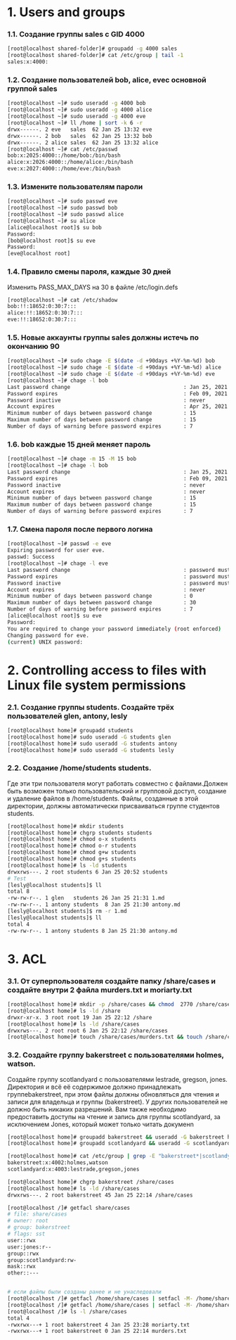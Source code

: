 # 1. Users and groups

### 1.1. Создание группы sales с GID 4000
```bash
[root@localhost shared-folder]# groupadd -g 4000 sales
[root@localhost shared-folder]# cat /etc/group | tail -1
sales:x:4000:
```
### 1.2. Создание пользователей bob, alice, evec основной группой sales
```bash
[root@localhost ~]# sudo useradd -g 4000 bob
[root@localhost ~]# sudo useradd -g 4000 alice
[root@localhost ~]# sudo useradd -g 4000 eve
[root@localhost ~]# ll /home | sort -k 6 -r
drwx------. 2 eve   sales  62 Jan 25 13:32 eve
drwx------. 2 bob   sales  62 Jan 25 13:32 bob
drwx------. 2 alice sales  62 Jan 25 13:32 alice
[root@localhost ~]# cat /etc/passwd
bob:x:2025:4000::/home/bob:/bin/bash
alice:x:2026:4000::/home/alice:/bin/bash
eve:x:2027:4000::/home/eve:/bin/bash
```
### 1.3. Измените пользователям пароли
```bash
[root@localhost ~]# sudo passwd eve
[root@localhost ~]# sudo passwd bob
[root@localhost ~]# sudo passwd alice
[root@localhost ~]# su alice
[alice@localhost root]$ su bob
Password:
[bob@localhost root]$ su eve
Password:
[eve@localhost root]
```
### 1.4. Правило смены пароля, каждые 30 дней
Изменить PASS_MAX_DAYS на 30 в файле /etc/login.defs
```bash
[root@localhost ~]# cat /etc/shadow
bob:!!:18652:0:30:7:::
alice:!!:18652:0:30:7:::
eve:!!:18652:0:30:7:::
```
### 1.5. Новые аккаунты группы sales должны истечь по окончанию 90
```bash
[root@localhost ~]# sudo chage -E $(date -d +90days +%Y-%m-%d) bob
[root@localhost ~]# sudo chage -E $(date -d +90days +%Y-%m-%d) alice
[root@localhost ~]# sudo chage -E $(date -d +90days +%Y-%m-%d) eve
[root@localhost ~]# chage -l bob
Last password change                                    : Jan 25, 2021
Password expires                                        : Feb 09, 2021
Password inactive                                       : never
Account expires                                         : Apr 25, 2021
Minimum number of days between password change          : 15
Maximum number of days between password change          : 15
Number of days of warning before password expires       : 7
```
### 1.6. bob каждые 15 дней меняет пароль
```bash
[root@localhost ~]# chage -m 15 -M 15 bob
[root@localhost ~]# chage -l bob
Last password change                                    : Jan 25, 2021
Password expires                                        : Feb 09, 2021
Password inactive                                       : never
Account expires                                         : never
Minimum number of days between password change          : 15
Maximum number of days between password change          : 15
Number of days of warning before password expires       : 7
```
### 1.7. Смена пароля после первого логина
```bash
[root@localhost ~]# passwd -e eve
Expiring password for user eve.
passwd: Success
[root@localhost ~]# chage -l eve
Last password change                                    : password must be changed
Password expires                                        : password must be changed
Password inactive                                       : password must be changed
Account expires                                         : never
Minimum number of days between password change          : 0
Maximum number of days between password change          : 30
Number of days of warning before password expires       : 7
[alice@localhost root]$ su eve
Password:
You are required to change your password immediately (root enforced)
Changing password for eve.
(current) UNIX password:
```

# 2. Controlling access to files with Linux file system permissions

### 2.1. Создание группы students. Создайте трёх пользователей glen, antony, lesly
```bash
[root@localhost home]# groupadd students
[root@localhost home]# sudo useradd -G students glen
[root@localhost home]# sudo useradd -G students antony
[root@localhost home]# sudo useradd -G students lesly
```
### 2.2. Созданиe /home/students students. 
Где эти три пользователя могут работать совместно с файлами.Должен быть возможен только пользовательский и групповой доступ, создание и удаление файлов в /home/students. Файлы, созданные в этой директории, должны автоматически присваиваться группе студентов students.
```bash
[root@localhost home]# mkdir students
[root@localhost home]# chgrp students students
[root@localhost home]# chmod o-x students
[root@localhost home]# chmod o-r students
[root@localhost home]# chmod g+w students
[root@localhost home]# chmod g+s students
[root@localhost home]# ls -ld students
drwxrws---. 2 root students 6 Jan 25 20:52 students
# Test
[lesly@localhost students]$ ll
total 8
-rw-rw-r--. 1 glen   students 26 Jan 25 21:31 1.md
-rw-rw-r--. 1 antony students  8 Jan 25 21:30 antony.md
[lesly@localhost students]$ rm -r 1.md
[lesly@localhost students]$ ll
total 4
-rw-rw-r--. 1 antony students 8 Jan 25 21:30 antony.md
```

# 3. ACL

### 3.1. От суперпользователя создайте папку /share/cases и создайте внутри 2 файла murders.txt и moriarty.txt
```bash
[root@localhost home]# mkdir -p /share/cases && chmod  2770 /share/cases
[root@localhost home]# ls -ld /share
drwxr-xr-x. 3 root root 19 Jan 25 22:12 /share
[root@localhost home]# ls -ld /share/cases
drwxrws---. 2 root root 6 Jan 25 22:12 /share/cases
[root@localhost home]# touch /share/cases/murders.txt && touch /share/cases/moriarty.txt
```
### 3.2. Создайте группу bakerstreet с пользователями holmes, watson.
Создайте группу scotlandyard с пользователями lestrade, gregson, jones.
Директория и всё её содержимое должно принадлежать группеbakerstreet, при этом файлы должны обновляться для чтения и записи для владельца и группы (bakerstreet). У других пользователей не должно быть никаких разрешений. Вам также необходимо предоставить доступы на чтение и запись для группы scotlandyard, за исключением Jones, который может только читать докуменn
```bash
[root@localhost home]# groupadd bakerstreet && useradd -G bakerstreet holmes && useradd -G bakerstreet watson
[root@localhost home]# groupadd scotlandyard && useradd -G scotlandyard lestrade && useradd -G scotlandyard gregson && useradd -G scotlandyard jones

[root@localhost home]# cat /etc/group | grep -E "bakerstreet*|scotlandyard*"
bakerstreet:x:4002:holmes,watson
scotlandyard:x:4003:lestrade,gregson,jones

[root@localhost home]# chgrp bakerstreet /share/cases
[root@localhost home]# ls -ld /share/cases
drwxrws---. 2 root bakerstreet 45 Jan 25 22:14 /share/cases

[root@localhost /]# getfacl share/cases
# file: share/cases
# owner: root
# group: bakerstreet
# flags: sst
user::rwx
user:jones:r--
group::rwx
group:scotlandyard:rw-
mask::rwx
other::---


# если файлы были созданы ранее и не унаследовали
[root@localhost /]# getfacl /home/share/cases | setfacl -M- /home/share/cases/murders.txt
[root@localhost /]# getfacl /home/share/cases | setfacl -M- /home/share/cases/moriarty.txt
[root@localhost /]# ls -l /share/cases
total 4
-rwxrwx---+ 1 root bakerstreet 4 Jan 25 23:28 moriarty.txt
-rwxrwx---+ 1 root bakerstreet 0 Jan 25 22:14 murders.txt



```
